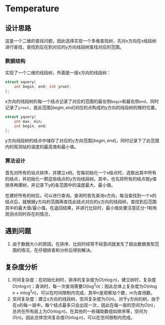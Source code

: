 # Temperature

## 设计思路

这是一个二维的查找问题，因此选择实现一个多维查找树，先对x方向在x线段树进行查找，查找到后在到对应的y方向线段树查找对应的范围。

### 数据结构

实现了一个二维的线段树，外面是一层x方向的线段树：

```c++
struct xquery{
    int begin, end; int yroot;
};
```

x方向的线段树的每一个结点记录了对应的范围的最左侧`begin`和最右侧`end`，同时记录了`yroot`，是此范围$[begin,end]$对应的点构成的y方向的线段树的根的位置。

```c++
struct yquery{
    int max, min;
    int begin, end;
};
```

y方向线段树的结点中储存了对应的y方向范围$[begin,end]$，同时记录下了此范围内的观测站的温度的最高值和最小值。

### 算法设计

首先对所有的站点排序，并建立x树。在每初始化一个x结点时，选取出其中所有的结点，并初始化一颗这些结点的y方向线段树。其中，也先将所有的结点按y值排序再建树，并记录下y的各范围中的温度最大、最小值。

在建好所有的树后，可以进行查询。查询时首先查询x方向，每当查找到一个x的结点后，就根据y方向的范围再查找此结点对应的y方向的线段树，查找到后范围其中的最大值/最小值。在返回结果，并进行比较时，最小值处要注意区分-1和有观测点同时存在的情况，

## 遇到问题

1. 由于数据大小的原因，在排序、比较时经常不经意间就发生了超出数据类型范围的情况，在仔细排查和分析后得到解决。

## 复杂度分析

1. 时间复杂度：在初始化树时，排序的复杂度为$O(n\log n)$，建立树时，复杂度$O(n\log n)$；查询时，每一次查询需要$O(\log^2n)$；因此总体上复杂度为$O(n\log n+m\log^2n)$，可以在时间限制内完成，其中n是观察站个数，m为查询数。
2. 空间复杂度：建立x方向的线段树，空间复杂度为$O(n)$。对于y方向的树，由于在x的每一层中，每个结点最多只会出现一次，因此在每一层的空间为$O(n)$，总共在所有层上为$O(n\log n)$。在其他的一些辅助数组如排序等，空间为$O(n)$。因此总体空间复杂度$O(n\log n)$，可以在空间限制内完成。

